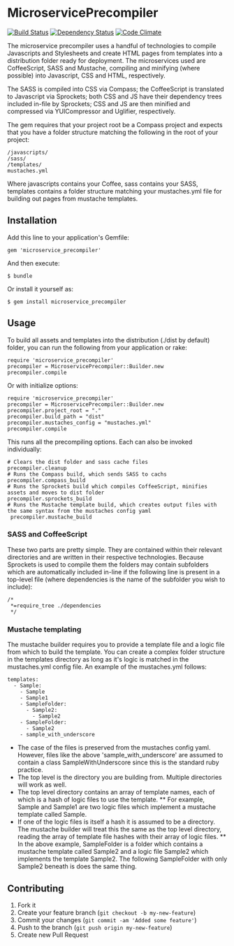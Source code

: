 # MicroservicePrecompiler

[![Build Status](https://api.travis-ci.org/barnabyalter/microservice_precompiler.png)](https://travis-ci.org/barnabyalter/microservices_precompiler)
[![Dependency Status](https://gemnasium.com/barnabyalter/microservice_precompiler.png)](https://gemnasium.com/barnabyalter/microservice_precompiler)
[![Code Climate](https://codeclimate.com/badge.png)](https://codeclimate.com/github/barnabyalter/microservice_precompiler)

The microservice precompiler uses a handful of technologies to compile Javascripts and Stylesheets and create HTML pages from templates into a distribution folder ready for deployment. The microservices used are CoffeeScript, SASS and Mustache, compiling and minifying (where possible) into Javascript, CSS and HTML, respectively.

The SASS is compiled into CSS via Compass; the CoffeeScript is translated to Javascript via Sprockets; both CSS and JS have their dependency trees included in-file by Sprockets; CSS and JS are then minified and compressed via YUICompressor and Uglifier, respectively. 

The gem requires that your project root be a Compass project and expects that you have a folder structure matching the following in the root of your project:

    /javascripts/ 
    /sass/
    /templates/
    mustaches.yml

Where javascripts contains your Coffee, sass contains your SASS, templates contains a folder structure matching your mustaches.yml file for building out pages from mustache templates. 

## Installation

Add this line to your application's Gemfile:

    gem 'microservice_precompiler'

And then execute:

    $ bundle

Or install it yourself as:

    $ gem install microservice_precompiler

## Usage

To build all assets and templates into the distribution (./dist by default) folder, you can run the following from your application or rake:

    require 'microservice_precompiler'
    precompiler = MicroservicePrecompiler::Builder.new
    precompiler.compile
  
Or with initialize options:
  
    require 'microservice_precompiler'
    precompiler = MicroservicePrecompiler::Builder.new
    precompiler.project_root = "."
    precompiler.build_path = "dist"
    precompiler.mustaches_config = "mustaches.yml"
    precompiler.compile
  
This runs all the precompiling options. Each can also be invoked individually:

    # Clears the dist folder and sass cache files
    precompiler.cleanup
    # Runs the Compass build, which sends SASS to cachs
    precompiler.compass_build
    # Runs the Sprockets build which compiles CoffeeScript, minifies assets and moves to dist folder
    precompiler.sprockets_build
    # Runs the Mustache template build, which creates output files with the same syntax from the mustaches config yaml
     precompiler.mustache_build
  
### SASS and CoffeeScript

These two parts are pretty simple. They are contained within their relevant directories and are written in their respective technologies. Because Sprockets is used to compile them the folders may contain subfolders which are automatically included in-line if the following line is present in a top-level file (where dependencies is the name of the subfolder you wish to include):

    /*
     *=require_tree ./dependencies
     */

### Mustache templating

The mustache builder requires you to provide a template file and a logic file from which to build the template. You can create a complex folder structure in the templates directory as long as it's logic is matched in the mustaches.yml config file. An example of the mustaches.yml follows:

    templates:
      - Sample:
        - Sample
        - Sample1
        - SampleFolder:
          - Sample2:
            - Sample2
        - SampleFolder:
          - Sample2
        - sample_with_underscore

* The case of the files is preserved from the mustaches config yaml. However, files like the above 'sample_with_underscore' are assumed to contain a class SampleWithUnderscore since this is the standard ruby practice.
* The top level is the directory you are building from. Multiple directories will work as well.
* The top level directory contains an array of template names, each of which is a hash of logic files to use the template.
** For example, Sample and Sample1 are two logic files which implement a mustache template called Sample.
* If one of the logic files is itself a hash it is assumed to be a directory. The mustache builder will treat this the same as the top level directory, reading the array of template file hashes with their array of logic files.
** In the above example, SampleFolder is a folder which contains a mustache template called Sample2 and a logic file Sample2 which implements the template Sample2. The following SampleFolder with only Sample2 beneath is does the same thing.

## Contributing

1. Fork it
2. Create your feature branch (`git checkout -b my-new-feature`)
3. Commit your changes (`git commit -am 'Added some feature'`)
4. Push to the branch (`git push origin my-new-feature`)
5. Create new Pull Request
